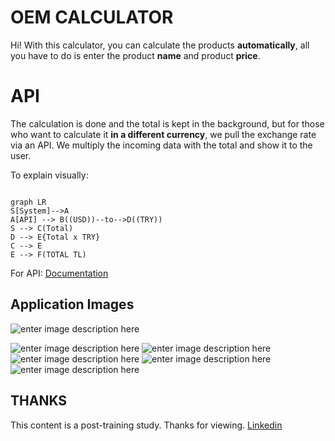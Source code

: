 ﻿# OEM CALCULATOR

Hi! 
With this calculator, you can calculate the products **automatically**, all you have to do is enter the product **name** and product **price**.


# API

The calculation is done and the total is kept in the background, but for those who want to calculate it **in a different currency**, we pull the exchange rate via an API.
We multiply the incoming data with the total and show it to the user.

To explain visually:

```mermaid

graph LR
S[System]-->A
A[API] --> B((USD))--to-->D((TRY))
S --> C(Total)
D --> E{Total x TRY}
C --> E
E --> F(TOTAL TL)

```
For API: [Documentation](https://www.frankfurter.app/docs/)


## Application Images
![enter image description here](https://i.hizliresim.com/jykd9a8.png)

  ![enter image description here](https://i.hizliresim.com/cfxl497.png)
![enter image description here](https://i.hizliresim.com/9c26uhd.png)
![enter image description here](https://i.hizliresim.com/2bq1i06.png)
![enter image description here](https://i.hizliresim.com/iy4b72v.png)
![enter image description here](https://i.hizliresim.com/alahmsy.png)


## THANKS

This content is a post-training study.
Thanks for viewing.
[Linkedin](https://www.linkedin.com/in/fatihgumus59)
